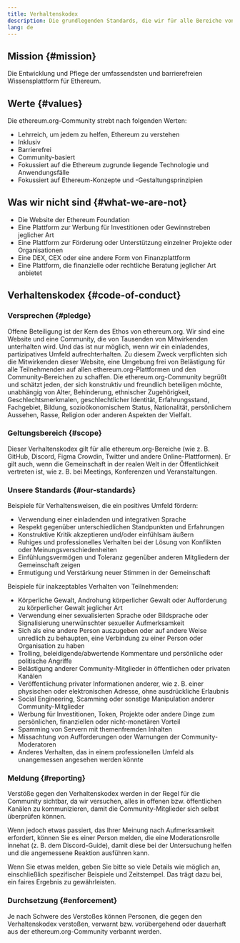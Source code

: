 ```yaml
---
title: Verhaltenskodex
description: Die grundlegenden Standards, die wir für alle Bereiche von ethereum.org anstreben.
lang: de
---
```


## Mission {#mission}

Die Entwicklung und Pflege der umfassendsten und barrierefreien Wissensplattform für Ethereum.

## Werte {#values}

Die ethereum.org-Community strebt nach folgenden Werten:

- Lehrreich, um jedem zu helfen, Ethereum zu verstehen
- Inklusiv
- Barrierefrei
- Community-basiert
- Fokussiert auf die Ethereum zugrunde liegende Technologie und Anwendungsfälle
- Fokussiert auf Ethereum-Konzepte und -Gestaltungsprinzipien

## Was wir nicht sind {#what-we-are-not}

- Die Website der Ethereum Foundation
- Eine Plattform zur Werbung für Investitionen oder Gewinnstreben jeglicher Art
- Eine Plattform zur Förderung oder Unterstützung einzelner Projekte oder Organisationen
- Eine DEX, CEX oder eine andere Form von Finanzplattform
- Eine Plattform, die finanzielle oder rechtliche Beratung jeglicher Art anbietet

## Verhaltenskodex {#code-of-conduct}

### Versprechen {#pledge}

Offene Beteiligung ist der Kern des Ethos von ethereum.org. Wir sind eine Website und eine Community, die von Tausenden von Mitwirkenden unterhalten wird. Und das ist nur möglich, wenn wir ein einladendes, partizipatives Umfeld aufrechterhalten. Zu diesem Zweck verpflichten sich die Mitwirkenden dieser Website, eine Umgebung frei von Belästigung für alle Teilnehmenden auf allen ethereum.org-Plattformen und den Community-Bereichen zu schaffen. Die ethereum.org-Community begrüßt und schätzt jeden, der sich konstruktiv und freundlich beteiligen möchte, unabhängig von Alter, Behinderung, ethnischer Zugehörigkeit, Geschlechtsmerkmalen, geschlechtlicher Identität, Erfahrungsstand, Fachgebiet, Bildung, sozioökonomischem Status, Nationalität, persönlichem Aussehen, Rasse, Religion oder anderen Aspekten der Vielfalt.

### Geltungsbereich {#scope}

Dieser Verhaltenskodex gilt für alle ethereum.org-Bereiche (wie z. B. GitHub, Discord, Figma Crowdin, Twitter und andere Online-Plattformen). Er gilt auch, wenn die Gemeinschaft in der realen Welt in der Öffentlichkeit vertreten ist, wie z. B. bei Meetings, Konferenzen und Veranstaltungen.

### Unsere Standards {#our-standards}

Beispiele für Verhaltensweisen, die ein positives Umfeld fördern:

- Verwendung einer einladenden und integrativen Sprache
- Respekt gegenüber unterschiedlichen Standpunkten und Erfahrungen
- Konstruktive Kritik akzeptieren und/oder einfühlsam äußern
- Ruhiges und professionelles Verhalten bei der Lösung von Konflikten oder Meinungsverschiedenheiten
- Einfühlungsvermögen und Toleranz gegenüber anderen Mitgliedern der Gemeinschaft zeigen
- Ermutigung und Verstärkung neuer Stimmen in der Gemeinschaft

Beispiele für inakzeptables Verhalten von Teilnehmenden:

- Körperliche Gewalt, Androhung körperlicher Gewalt oder Aufforderung zu körperlicher Gewalt jeglicher Art
- Verwendung einer sexualisierten Sprache oder Bildsprache oder Signalisierung unerwünschter sexueller Aufmerksamkeit
- Sich als eine andere Person auszugeben oder auf andere Weise unredlich zu behaupten, eine Verbindung zu einer Person oder Organisation zu haben
- Trolling, beleidigende/abwertende Kommentare und persönliche oder politische Angriffe
- Belästigung anderer Community-Mitglieder in öffentlichen oder privaten Kanälen
- Veröffentlichung privater Informationen anderer, wie z. B. einer physischen oder elektronischen Adresse, ohne ausdrückliche Erlaubnis
- Social Engineering, Scamming oder sonstige Manipulation anderer Community-Mitglieder
- Werbung für Investitionen, Token, Projekte oder andere Dinge zum persönlichen, finanziellen oder nicht-monetären Vorteil
- Spamming von Servern mit themenfremden Inhalten
- Missachtung von Aufforderungen oder Warnungen der Community-Moderatoren
- Anderes Verhalten, das in einem professionellen Umfeld als unangemessen angesehen werden könnte

### Meldung {#reporting}

Verstöße gegen den Verhaltenskodex werden in der Regel für die Community sichtbar, da wir versuchen, alles in offenen bzw. öffentlichen Kanälen zu kommunizieren, damit die Community-Mitglieder sich selbst überprüfen können.

Wenn jedoch etwas passiert, das Ihrer Meinung nach Aufmerksamkeit erfordert, können Sie es einer Person melden, die eine Moderationsrolle innehat (z. B. dem Discord-Guide), damit diese bei der Untersuchung helfen und die angemessene Reaktion ausführen kann.

Wenn Sie etwas melden, geben Sie bitte so viele Details wie möglich an, einschließlich spezifischer Beispiele und Zeitstempel. Das trägt dazu bei, ein faires Ergebnis zu gewährleisten.

### Durchsetzung {#enforcement}

Je nach Schwere des Verstoßes können Personen, die gegen den Verhaltenskodex verstoßen, verwarnt bzw. vorübergehend oder dauerhaft aus der ethereum.org-Community verbannt werden.
